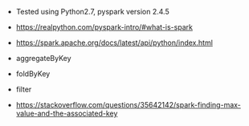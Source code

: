 - Tested using Python2.7, pyspark version 2.4.5

- https://realpython.com/pyspark-intro/#what-is-spark
- https://spark.apache.org/docs/latest/api/python/index.html
- aggregateByKey
- foldByKey
- filter
- https://stackoverflow.com/questions/35642142/spark-finding-max-value-and-the-associated-key
